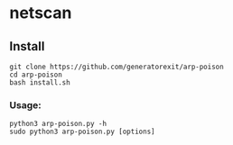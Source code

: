 # netscan

## Install

```
git clone https://github.com/generatorexit/arp-poison
cd arp-poison
bash install.sh
```
### Usage:

```
python3 arp-poison.py -h
sudo python3 arp-poison.py [options]
```
